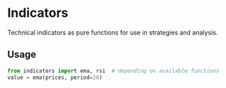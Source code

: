 # Indicators

Technical indicators as pure functions for use in strategies and analysis.

## Usage
```python
from indicators import ema, rsi  # depending on available functions
value = ema(prices, period=20)
```

